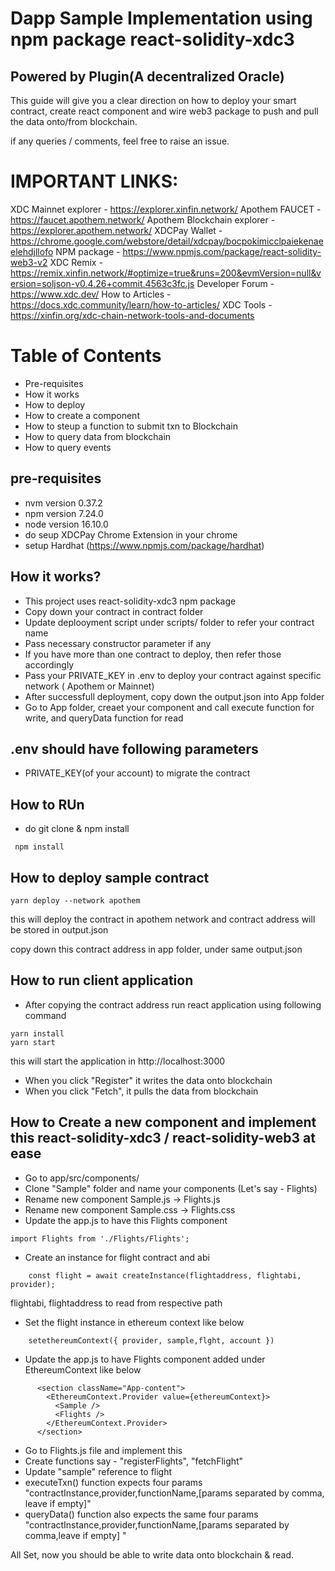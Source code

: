 # Dapp Sample Implementation using npm package react-solidity-xdc3
## Powered by Plugin(A decentralized Oracle)

This guide will give you a clear direction on how to deploy your smart contract, create react component and wire web3 package to push and pull the data onto/from blockchain.

if any queries / comments, feel free to raise an issue.

# IMPORTANT LINKS:
XDC Mainnet explorer - https://explorer.xinfin.network/
Apothem FAUCET - https://faucet.apothem.network/
Apothem Blockchain explorer - https://explorer.apothem.network/
XDCPay Wallet - https://chrome.google.com/webstore/detail/xdcpay/bocpokimicclpaiekenaeelehdjllofo
NPM package - https://www.npmjs.com/package/react-solidity-web3-v2
XDC Remix - https://remix.xinfin.network/#optimize=true&runs=200&evmVersion=null&version=soljson-v0.4.26+commit.4563c3fc.js
Developer Forum -https://www.xdc.dev/
How to Articles - https://docs.xdc.community/learn/how-to-articles/
XDC Tools - https://xinfin.org/xdc-chain-network-tools-and-documents

# Table of Contents
- Pre-requisites
- How it works
- How to deploy
- How to create a component
- How to steup a function to submit txn to Blockchain
- How to query data from blockchain
- How to query events

## pre-requisites
- nvm version 0.37.2
- npm version 7.24.0
- node version 16.10.0
- do seup XDCPay Chrome Extension in your chrome 
- setup Hardhat (https://www.npmjs.com/package/hardhat)

## How it works?
- This project uses react-solidity-xdc3 npm package
- Copy down your contract in contract folder
- Update deplooyment script under scripts/ folder to refer your contract name
- Pass necessary constructor parameter if any
- If you have more than one contract to deploy, then refer those accordingly
- Pass your PRIVATE_KEY in .env to deploy your contract against specific network ( Apothem or Mainnet)
- After successfull deployment, copy down the output.json into App folder
- Go to App folder, creaet your component and call execute function for write, and queryData function for read

## .env should have following parameters
- PRIVATE_KEY(of your account) to migrate the contract

## How to RUn
- do git clone & npm install

```
 npm install
```
## How to deploy sample contract
```
yarn deploy --network apothem
```
this will deploy the contract in apothem network and contract address will be stored in output.json

copy down this contract address in app folder, under same output.json

## How to run client application
- After copying the contract address run react application using following command
```
yarn install
yarn start
```
this will start the application in http://localhost:3000 
- When you click "Register" it writes the data onto blockchain
- When you click "Fetch", it pulls the data from blockchain

## How to Create a new component and implement this react-solidity-xdc3 / react-solidity-web3 at ease
- Go to app/src/components/
- Clone "Sample" folder and name your components (Let's say - Flights)
- Rename new component Sample.js -> Flights.js
- Rename new component Sample.css -> Flights.css
- Update the app.js to have this Flights component
```
import Flights from './Flights/Flights';
```
- Create an instance for flight contract and abi
```
    const flight = await createInstance(flightaddress, flightabi, provider);
```
flightabi, flightaddress to read from respective path
- Set the flight instance in ethereum context like below
```
    setethereumContext({ provider, sample,flght, account })
```

- Update the app.js to have Flights component added under EthereumContext like below
```
      <section className="App-content">
        <EthereumContext.Provider value={ethereumContext}>
          <Sample />
          <Flights />
        </EthereumContext.Provider>
      </section>
```
- Go to Flights.js file and implement this
- Create functions say - "registerFlights", "fetchFlight"
- Update "sample" reference to flight 
- executeTxn() function expects four params "contractInstance,provider,functionName,[params separated by comma, leave if empty]"
- queryData() function also expects the same four params "contractInstance,provider,functionName,[params separated by comma,leave if empty] "

All Set, now you should be able to write data onto blockchain & read.